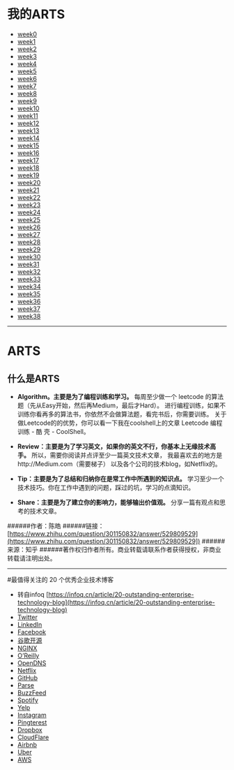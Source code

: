 # 我的ARTS
* [week0](src/week0/README.md)
* [week1](src/week1/README.md)
* [week2](src/week2/README.md)
* [week3](src/week3/README.md)
* [week4](src/week4/README.md)
* [week5](src/week5/README.md)
* [week6](src/week6/README.md)
* [week7](src/week7/README.md)
* [week8](src/week8/README.md)
* [week9](src/week9/README.md)
* [week10](src/week10/README.md)
* [week11](src/week11/README.md)
* [week12](src/week12/README.md)
* [week13](src/week13/README.md)
* [week14](src/week14/README.md)
* [week15](src/week15/README.md)
* [week16](src/week16/README.md)
* [week17](src/week17/README.md)
* [week18](src/week18/README.md)
* [week19](src/week19/README.md)
* [week20](src/week20/README.md)
* [week21](src/week21/README.md)
* [week22](src/week22/README.md)
* [week23](src/week23/README.md)
* [week24](src/week24/README.md)
* [week25](src/week25/README.md)
* [week26](src/week26/README.md)
* [week27](src/week27/README.md)
* [week28](src/week28/README.md)
* [week29](src/week29/README.md)
* [week30](src/week30/README.md)
* [week31](src/week31/README.md)
* [week32](src/week32/README.md)
* [week33](src/week33/README.md)
* [week34](src/week34/README.md)
* [week35](src/week35/README.md)
* [week36](src/week36/README.md)
* [week37](src/week37/README.md)
* [week38](src/week38/README.md)

***
# ARTS
## 什么是ARTS
* **Algorithm。主要是为了编程训练和学习。** 
每周至少做一个 leetcode 的算法题（先从Easy开始，然后再Medium，最后才Hard）。
进行编程训练，如果不训练你看再多的算法书，你依然不会做算法题，看完书后，你需要训练。
关于做Leetcode的的优势，你可以看一下我在coolshell上的文章 
Leetcode 编程训练 - 酷 壳 - CoolShell。
* **Review：主要是为了学习英文，如果你的英文不行，你基本上无缘技术高手。**
所以，需要你阅读并点评至少一篇英文技术文章，
我最喜欢去的地方是http://Medium.com（需要梯子）
以及各个公司的技术blog，如Netflix的。

* **Tip：主要是为了总结和归纳你在是常工作中所遇到的知识点。**
学习至少一个技术技巧。你在工作中遇到的问题，踩过的坑，学习的点滴知识。
* **Share：主要是为了建立你的影响力，能够输出价值观。**
分享一篇有观点和思考的技术文章。

######作者：陈皓
######链接：[https://www.zhihu.com/question/301150832/answer/529809529](https://www.zhihu.com/question/301150832/answer/529809529])
######来源：知乎
######著作权归作者所有。商业转载请联系作者获得授权，非商业转载请注明出处。
***
#最值得关注的 20 个优秀企业技术博客
* 转自infoq [https://infoq.cn/article/20-outstanding-enterprise-technology-blog](https://infoq.cn/article/20-outstanding-enterprise-technology-blog)
* [Twitter](https://blog.twitter.com/engineering/en_us.html)
* [LinkedIn](https://engineering.linkedin.com/)
* [Facebook](https://code.fb.com/)
* [谷歌开源](http://google-opensource.blogspot.hk/)
* [NGINX](https://www.nginx.com/blog/)
* [O’Reilly](http://radar.oreilly.com/)
* [OpenDNS](https://engineering.opendns.com/)
* [Netflix](http://techblog.netflix.com/)
* [GitHub](https://githubengineering.com/)
* [Parse](http://blog.parseplatform.org/)
* [BuzzFeed](http://www.buzzfeed.com/techblog)
* [Spotify](https://labs.spotify.com/)
* [Yelp](http://www.yelp.com/engineering)
* [Instagram](http://instagram-engineering.tumblr.com/)
* [Pingterest](https://engineering.pinterest.com/)
* [Dropbox](https://blogs.dropbox.com/tech/)
* [CloudFlare](https://blog.cloudflare.com/)
* [Airbnb](https://medium.com/airbnb-engineering)
* [Uber](https://eng.uber.com/)
* [AWS](https://aws.amazon.com/cn/blogs/aws/)

